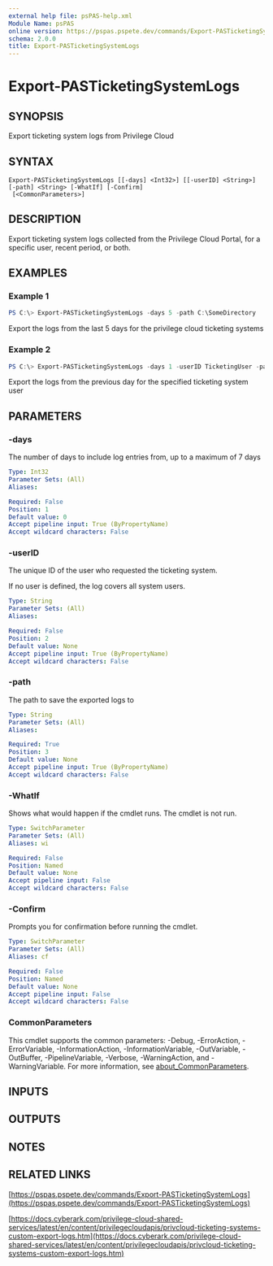 ```yaml
---
external help file: psPAS-help.xml
Module Name: psPAS
online version: https://pspas.pspete.dev/commands/Export-PASTicketingSystemLogs
schema: 2.0.0
title: Export-PASTicketingSystemLogs
---
```


# Export-PASTicketingSystemLogs

## SYNOPSIS

Export ticketing system logs from Privilege Cloud

## SYNTAX

```
Export-PASTicketingSystemLogs [[-days] <Int32>] [[-userID] <String>] [-path] <String> [-WhatIf] [-Confirm]
 [<CommonParameters>]
```

## DESCRIPTION

Export ticketing system logs collected from the Privilege Cloud Portal, for a specific user, recent period, or both.

## EXAMPLES

### Example 1

```powershell
PS C:\> Export-PASTicketingSystemLogs -days 5 -path C:\SomeDirectory
```

Export the logs from the last 5 days for the privilege cloud ticketing systems

### Example 2

```powershell
PS C:\> Export-PASTicketingSystemLogs -days 1 -userID TicketingUser -path C:\SomeDirectory
```

Export the logs from the previous day for the specified ticketing system user

## PARAMETERS

### -days

The number of days to include log entries from, up to a maximum of 7 days

```yaml
Type: Int32
Parameter Sets: (All)
Aliases:

Required: False
Position: 1
Default value: 0
Accept pipeline input: True (ByPropertyName)
Accept wildcard characters: False
```

### -userID

The unique ID of the user who requested the ticketing system.

If no user is defined, the log covers all system users.

```yaml
Type: String
Parameter Sets: (All)
Aliases:

Required: False
Position: 2
Default value: None
Accept pipeline input: True (ByPropertyName)
Accept wildcard characters: False
```

### -path

The path to save the exported logs to

```yaml
Type: String
Parameter Sets: (All)
Aliases:

Required: True
Position: 3
Default value: None
Accept pipeline input: True (ByPropertyName)
Accept wildcard characters: False
```

### -WhatIf

Shows what would happen if the cmdlet runs.
The cmdlet is not run.

```yaml
Type: SwitchParameter
Parameter Sets: (All)
Aliases: wi

Required: False
Position: Named
Default value: None
Accept pipeline input: False
Accept wildcard characters: False
```

### -Confirm

Prompts you for confirmation before running the cmdlet.

```yaml
Type: SwitchParameter
Parameter Sets: (All)
Aliases: cf

Required: False
Position: Named
Default value: None
Accept pipeline input: False
Accept wildcard characters: False
```

### CommonParameters

This cmdlet supports the common parameters: -Debug, -ErrorAction, -ErrorVariable, -InformationAction, -InformationVariable, -OutVariable, -OutBuffer, -PipelineVariable, -Verbose, -WarningAction, and -WarningVariable. For more information, see [about_CommonParameters](http://go.microsoft.com/fwlink/?LinkID=113216).

## INPUTS

## OUTPUTS

## NOTES

## RELATED LINKS

[https://pspas.pspete.dev/commands/Export-PASTicketingSystemLogs](https://pspas.pspete.dev/commands/Export-PASTicketingSystemLogs)

[https://docs.cyberark.com/privilege-cloud-shared-services/latest/en/content/privilegecloudapis/privcloud-ticketing-systems-custom-export-logs.htm](https://docs.cyberark.com/privilege-cloud-shared-services/latest/en/content/privilegecloudapis/privcloud-ticketing-systems-custom-export-logs.htm)
